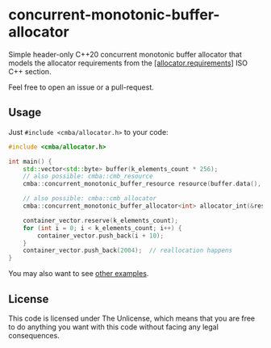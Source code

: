 # concurrent-monotonic-buffer-allocator
Simple header-only C++20 concurrent monotonic buffer allocator that models the allocator requirements from the [[allocator.requirements]](https://eel.is/c++draft/allocator.requirements) ISO C++ section.

Feel free to open an issue or a pull-request.

## Usage

Just `#include <cmba/allocator.h>` to your code:

```c++
#include <cmba/allocator.h>

int main() {
    std::vector<std::byte> buffer(k_elements_count * 256);
    // also possible: cmba::cmb_resource
    cmba::concurrent_monotonic_buffer_resource resource(buffer.data(), buffer.size());

    // also possible: cmba::cmb_allocator
    cmba::concurrent_monotonic_buffer_allocator<int> allocator_int(&resource);

    container_vector.reserve(k_elements_count);
    for (int i = 0; i < k_elements_count; i++) {
        container_vector.push_back(i + 10);
    }
    container_vector.push_back(2004);  // reallocation happens
}
```

You may also want to see [other examples](https://github.com/blonded04/concurrent-monotonic-buffer-allocator/blob/master/example.cpp).

## License
This code is licensed under The Unlicense, which means that you are free to do anything you want with this code without facing any legal consequences.
